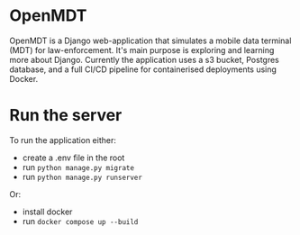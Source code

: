 # OpenMDT

OpenMDT is a Django web-application that simulates a mobile data terminal (MDT) for law-enforcement.
It's main purpose is exploring and learning more about Django. Currently the application uses a s3 bucket, Postgres
database, and a full CI/CD pipeline for containerised deployments using Docker.

# Run the server

To run the application either:

- create a .env file in the root
- run `python manage.py migrate`
- run `python manage.py runserver`

Or:

- install docker
- run `docker compose up --build`
